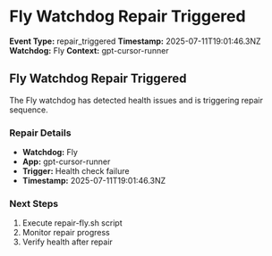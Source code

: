 # Fly Watchdog Repair Triggered

**Event Type:** repair_triggered
**Timestamp:** 2025-07-11T19:01:46.3NZ
**Watchdog:** Fly
**Context:** gpt-cursor-runner


## Fly Watchdog Repair Triggered

The Fly watchdog has detected health issues and is triggering repair sequence.

### Repair Details
- **Watchdog:** Fly
- **App:** gpt-cursor-runner
- **Trigger:** Health check failure
- **Timestamp:** 2025-07-11T19:01:46.3NZ

### Next Steps
1. Execute repair-fly.sh script
2. Monitor repair progress
3. Verify health after repair


